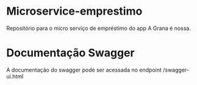 # Microservice-emprestimo
Repositório para o micro serviço de empréstimo do app A Grana é nossa.

# Documentação Swagger
A documentação do swagger pode ser acessada no endpoint /swagger-ui.html
